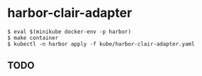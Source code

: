 # harbor-clair-adapter

```
$ eval $(minikube docker-env -p harbor)
$ make container
$ kubectl -n harbor apply -f kube/harbor-clair-adapter.yaml
```

## TODO
